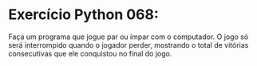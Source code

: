 # Exercício Python 068: 
Faça um programa que jogue par ou ímpar com o computador. O jogo só será interrompido quando o jogador perder, mostrando 
o total de vitórias consecutivas que ele conquistou no final do jogo.